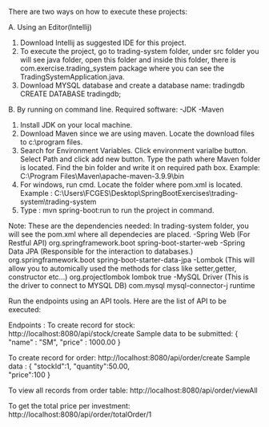 There are two ways on how to execute these projects:

A. Using an Editor(Intellij)
1. Download Intellij as suggested IDE for this project.
2. To execute the project, go to trading-system folder, under src folder you will see java folder, open this folder and inside this folder, there is com.exercise.trading_system package where you can
see the TradingSystemApplication.java.
3. Download MYSQL database and create a database name: tradingdb   
    CREATE DATABASE tradingdb;


B. By running on command line.
Required software:
-JDK
-Maven

1. Install JDK on your local machine.
2. Download Maven since we are using maven. Locate the download files to c:\program files\.
3. Search for Environment Variables. Click environment varialbe button. Select Path and click add new button. Type the path 
where Maven folder is located. Find the bin folder and write it on required path box. Example:
C:\Program Files\Maven\apache-maven-3.9.9\bin
4. For windows, run cmd.
Locate the folder where pom.xml is located.
Example : 
C:\Users\FCGES\Desktop\SpringBootExercises\trading-system\trading-system
5. Type : mvn spring-boot:run to run the project in command.


Note: These are the dependencies needed:
In trading-system folder, you will see the pom.xml where all dependecies are placed. 
  -Spring Web (For Restful API)
     <dependency>
        <groupId>org.springframework.boot</groupId>
        <artifactId>spring-boot-starter-web</artifactId>
      </dependency>
  -Spring Data JPA (Responsible for the interaction to databases.)
      <dependency>
        <groupId>org.springframework.boot</groupId>
        <artifactId>spring-boot-starter-data-jpa</artifactId>
      </dependency>
  -Lombok (This will allow you to automically used the methods for class like setter,getter, constructor etc...)
     <dependency>
        <groupId>org.projectlombok</groupId>
        <artifactId>lombok</artifactId>
        <optional>true</optional>
      </dependency>
  -MySQL Driver (This is the driver to connect to MYSQL DB)
     <dependency>
        <groupId>com.mysql</groupId>
        <artifactId>mysql-connector-j</artifactId>
        <scope>runtime</scope>
      </dependency>

   
Run the endpoints using an API tools. Here are the list of API to be executed:

Endpoints : 
To create record for stock:
    http://localhost:8080/api/stock/create
Sample data to be submitted:
  {
   "name" : "SM",
   "price" : 1000.00
  }

To create record for order:
    http://localhost:8080/api/order/create
Sample data :
  {
    "stockId":1,
    "quantity":50.00,  
    "price":100
  }

To view all records from order table:
    http://localhost:8080/api/order/viewAll

To get the total price per investment: 
    http://localhost:8080/api/order/totalOrder/1





